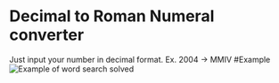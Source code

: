 # Decimal to Roman Numeral converter

Just input your number in decimal format. Ex. 2004 -> MMIV
#Example
![Example of word search solved](https://i.imgur.com/F4cjApz.png)
